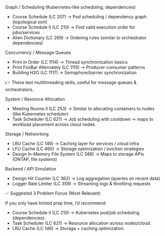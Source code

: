 Graph / Scheduling (Kubernetes-like scheduling, dependencies)

- Course Schedule (LC 207) → Pod scheduling / dependency graph (topological sort)
- Course Schedule II (LC 210) → Find valid execution order for jobs/services
- Alien Dictionary (LC 269) → Ordering rules (similar to orchestrator dependencies)

Concurrency / Message Queues

- Print in Order (LC 1114) → Thread synchronization basics
- Print FooBar Alternately (LC 1115) → Producer-consumer patterns
- Building H2O (LC 1117) → Semaphore/barrier synchronization

👉 These test multithreading skills, useful for message queues & orchestrators.

System / Resource Allocation

- Meeting Rooms II (LC 253) → Similar to allocating containers to nodes (like Kubernetes scheduler)
- Task Scheduler (LC 621) → Job scheduling with cooldown → maps to workload placement across cloud nodes

Storage / Networking

- LRU Cache (LC 146) → Caching layer for services / cloud infra
- LFU Cache (LC 460) → Storage optimization / eviction strategies
- Design In-Memory File System (LC 588) → Maps to storage APIs (ONTAP, file systems)

Backend / API Simulation
- Design Hit Counter (LC 362) → Log aggregation (queries on recent data)
- Logger Rate Limiter (LC 359) → Streaming logs & throttling requests

✅ Suggested 3 Problem Focus (Most Relevant)

If you only have limited prep time, I’d recommend:

- Course Schedule II (LC 210) → Kubernetes pod/job scheduling (dependencies).
- Task Scheduler (LC 621) → Resource allocation across nodes/cloud.
- LRU Cache (LC 146) → Storage + caching optimization.